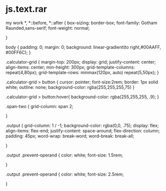 # js.text.rar
my work
*, *::before, *::after {
    box-sizing: border-box;
    font-family: Gotham Raunded,sans-serif;
    font-weight: normal;

}
 
body {
    padding: 0;
    margin: 0;
    background: linear-gradient(to right,#00AAFF, #00FF6C);
}

.calculator-grid {
    margin-top: 200px;
    display: grid;
    justify-content: center;
    align-items: center;
    min-height: 300px;
    grid-template-columns: repeat(4,80px);
    grid-template-rows: minmax(120px, auto) repeat(5,50px);
}

.calculator-grid > button {
   cursor: pointer; 
   font-size:2rem;
   border: 1px solid white;
   outline: none;
   background-color: rgba(255,255,255,75)
}

.calculator-grid > button:hover{
    background-color: rgba(255,255,255, .9);
}

.span-two {
    grid-column: span 2;

}

.output {
    grid-column: 1 / -1;
    background-color:  rgba(0,0, .75);
    display: flex;
    align-items: flex-end;
    justify-content: space-around;
    flex-direction: column;
    padding: 45px;
    word-wrap: break-word;
    word-break: break-all;


}

.output .prevent-operand {
    color: white;
    font-size: 1.5rem;

}



.output .prevent-operand {
    color: white;
    font-size: 2.5rem;

}
